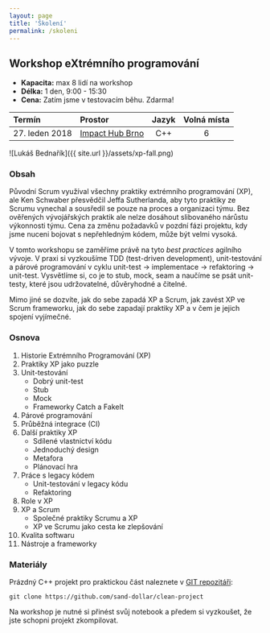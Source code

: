 ```yaml
---
layout: page
title: 'Školení'
permalink: /skoleni
---
```


## Workshop eXtrémního programování

- **Kapacita:** max 8 lidí na workshop
- **Délka:** 1 den, 9:00 - 15:30
- **Cena:** Zatím jsme v testovacím běhu. Zdarma!

| Termín                   | Prostor                                       | Jazyk | Volná místa |
|:------------------------ |:--------------------------------------------- |:-----:|:-----------:|
| 27. leden 2018           | [Impact Hub Brno](https://www.hubbrno.cz/en/) | C++   | 6           |

![Lukáš Bednařík]({{ site.url }}/assets/xp-fall.png)

### Obsah

Původní Scrum využíval všechny praktiky extrémního programování (XP),
ale Ken Schwaber přesvědčil Jeffa Sutherlanda, aby tyto praktiky ze Scrumu vynechal
a sousředil se pouze na proces a organizaci týmu.
Bez ověřených vývojářských praktik ale nelze dosáhout
slibovaného nárůstu výkonnosti týmu. Cena za změnu
požadavků v pozdní fázi projektu, kdy jsme nuceni bojovat s nepřehledným kódem,
může být velmi vysoká.

V tomto workshopu se zaměříme právě na tyto *best practices* agilního vývoje.
V praxi si vyzkoušíme TDD (test-driven development), unit-testování a párové programování
v cyklu unit-test &rarr; implementace &rarr; refaktoring &rarr; unit-test. Vysvětlíme si,
co je to stub, mock, seam a naučíme se psát unit-testy, které jsou udržovatelné,
důvěryhodné a čitelné.

Mimo jiné se dozvíte, jak do sebe zapadá XP a Scrum, jak zavést XP ve Scrum frameworku,
jak do sebe zapadají praktiky XP a v čem je jejich spojení vyjímečné.

### Osnova

1. Historie Extrémního Programování (XP)
1. Praktiky XP jako puzzle
1. Unit-testování
     - Dobrý unit-test
     - Stub
     - Mock
     - Frameworky Catch a FakeIt
1. Párové programování
1. Průběžná integrace (CI)
1. Další praktiky XP
   - Sdílené vlastnictví kódu
   - Jednoduchý design
   - Metafora
   - Plánovací hra
1. Práce s legacy kódem
   - Unit-testování v legacy kódu
   - Refaktoring
1. Role v XP
1. XP a Scrum
   - Společné praktiky Scrumu a XP
   - XP ve Scrumu jako cesta ke zlepšování
1. Kvalita softwaru
1. Nástroje a frameworky

### Materiály

Prázdný C++ projekt pro praktickou část naleznete v [GIT repozitáři](https://github.com/sand-dollar/clean-project):

```
git clone https://github.com/sand-dollar/clean-project
```

Na workshop je nutné si přinést svůj notebook a předem si vyzkoušet, že jste schopni projekt zkompilovat.
